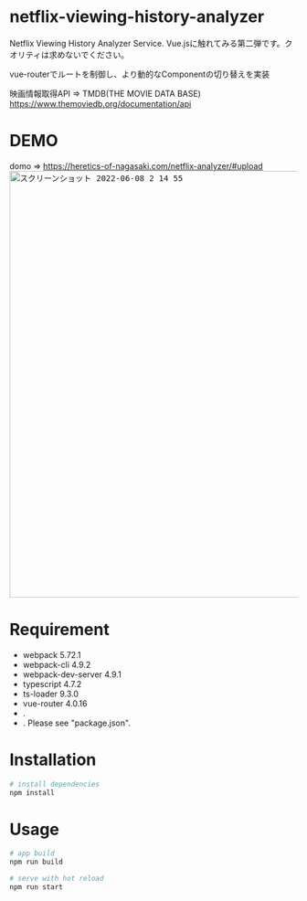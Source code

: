 # netflix-viewing-history-analyzer
Netflix Viewing History Analyzer Service.
Vue.jsに触れてみる第二弾です。クオリティは求めないでください。

vue-routerでルートを制御し、より動的なComponentの切り替えを実装

映画情報取得API => TMDB(THE MOVIE DATA BASE) https://www.themoviedb.org/documentation/api

# DEMO
domo => https://heretics-of-nagasaki.com/netflix-analyzer/#upload
<kbd><img width="747" alt="スクリーンショット 2022-06-08 2 14 55" src=""></kbd>
 
# Requirement
 
* webpack 5.72.1
* webpack-cli 4.9.2
* webpack-dev-server 4.9.1
* typescript 4.7.2
* ts-loader 9.3.0
* vue-router 4.0.16
* .
* .
Please see "package.json".

# Installation
```bash
# install dependencies
npm install
```
 
# Usage
 
```bash
# app build
npm run build

# serve with hot reload
npm run start
```

